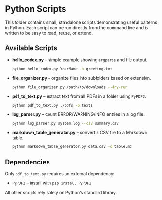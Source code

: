 # Python Scripts

This folder contains small, standalone scripts demonstrating useful patterns in Python.
Each script can be run directly from the command line and is written to be easy
to read, reuse, or extend.

## Available Scripts

- **hello_codex.py** – simple example showing `argparse` and file output.
  ```bash
  python hello_codex.py YourName -o greeting.txt
  ```
- **file_organizer.py** – organize files into subfolders based on extension.
  ```bash
  python file_organizer.py /path/to/downloads --dry-run
  ```
- **pdf_to_text.py** – extract text from all PDFs in a folder using `PyPDF2`.
  ```bash
  python pdf_to_text.py ./pdfs -o texts
  ```
- **log_parser.py** – count ERROR/WARNING/INFO entries in a log file.
  ```bash
  python log_parser.py system.log --csv summary.csv
  ```
- **markdown_table_generator.py** – convert a CSV file to a Markdown table.
  ```bash
  python markdown_table_generator.py data.csv -o table.md
  ```

## Dependencies

Only `pdf_to_text.py` requires an external dependency:

- `PyPDF2` – install with `pip install PyPDF2`

All other scripts rely solely on Python's standard library.
